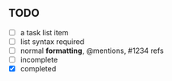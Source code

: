 ## TODO
- [ ] a task list item
- [ ] list syntax required
- [ ] normal **formatting**, @mentions, #1234 refs
- [ ] incomplete
- [x] completed
